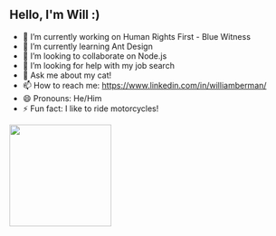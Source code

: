 ## Hello, I'm Will :)

- 🔭 I’m currently working on Human Rights First - Blue Witness
- 🌱 I’m currently learning Ant Design
- 👯 I’m looking to collaborate on Node.js
- 🤔 I’m looking for help with my job search
- 💬 Ask me about my cat!
- 📫 How to reach me: https://www.linkedin.com/in/williamberman/
- 😄 Pronouns: He/Him
- ⚡ Fun fact: I like to ride motorcycles!

<a href="https://github.com/wberman27">
  <img height="180em" src="https://github-readme-stats.vercel.app/api?username=wberman27&theme=buefy&show_icons=true" />
